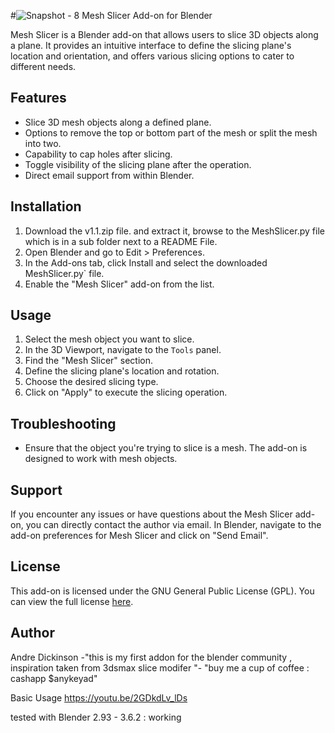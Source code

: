 #![Snapshot - 8](https://github.com/Dahandla/MeshSlicer/assets/13239403/3c652fd1-4287-47d7-ab83-64b36e5526fa)
 Mesh Slicer Add-on for Blender

Mesh Slicer is a Blender add-on that allows users to slice 3D objects along a plane. It provides an intuitive interface to define the slicing plane's location and orientation, and offers various slicing options to cater to different needs.

## Features

- Slice 3D mesh objects along a defined plane.
- Options to remove the top or bottom part of the mesh or split the mesh into two.
- Capability to cap holes after slicing.
- Toggle visibility of the slicing plane after the operation.
- Direct email support from within Blender.

## Installation

1. Download the v1.1.zip file. and extract it, browse to the MeshSlicer.py file which is in a sub folder next to a README File.
2. Open Blender and go to Edit > Preferences.
3. In the Add-ons tab, click Install and select the downloaded MeshSlicer.py` file.
4. Enable the "Mesh Slicer" add-on from the list.

## Usage

1. Select the mesh object you want to slice.
2. In the 3D Viewport, navigate to the `Tools` panel.
3. Find the "Mesh Slicer" section.
4. Define the slicing plane's location and rotation.
5. Choose the desired slicing type.
6. Click on "Apply" to execute the slicing operation.

## Troubleshooting

- Ensure that the object you're trying to slice is a mesh. The add-on is designed to work with mesh objects.

## Support

If you encounter any issues or have questions about the Mesh Slicer add-on, you can directly contact the author via email. In Blender, navigate to the add-on preferences for Mesh Slicer and click on "Send Email".

## License

This add-on is licensed under the GNU General Public License (GPL). You can view the full license [here](https://www.gnu.org/licenses/gpl-3.0.en.html).

## Author

Andre Dickinson -"this is my first addon for the blender community , inspiration taken from 3dsmax slice modifer "- "buy me a cup of coffee : cashapp $anykeyad"


Basic Usage https://youtu.be/2GDkdLv_lDs

tested with Blender 2.93 - 3.6.2 :  working


